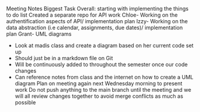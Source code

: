 Meeting Notes
Biggest Task Overall: starting with implementing the things to do list 
Created a separate repo for API work 
Chloe- Working on the authentification aspects of API/ implementation plan 
Izzy- Working on the data abstraction (i.e calendar, assignments, due dates)/ implementation plan 
Grant- UML diagrams
  - Look at madis class and create a diagram based on her current code set up 
  - Should just be in a markdown file on Git
  - Will be continuously added to throughout the semester once our code changes 
  - Can reference notes from class and the internet on how to create a UML diagram 
 Plan on meeting again next Wednesday morning to present work 
 Do not push anything to the main branch until the meeting and we will all review changes together to avoid merge conflicts as much as possible
